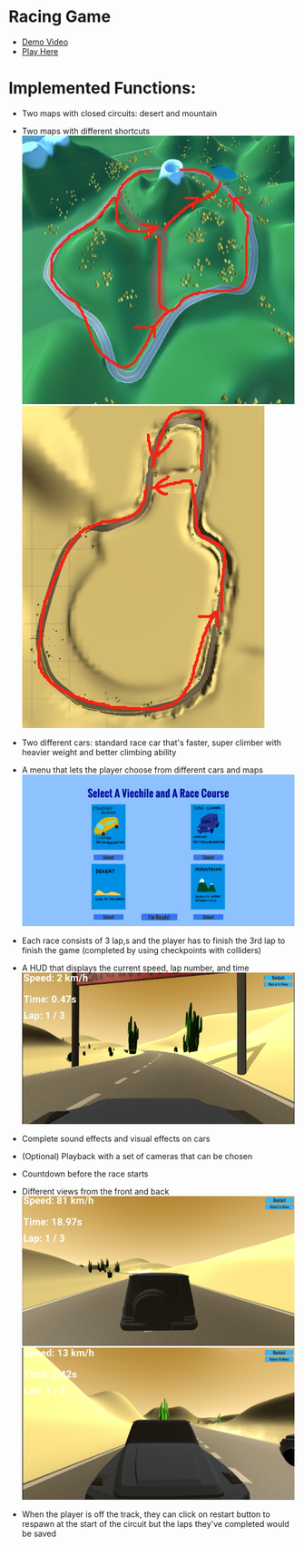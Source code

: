 # Racing Game
- [Demo Video](https://youtu.be/uzWWFgvWcuQ)
- [Play Here](https://rebeccax10ng.github.io/Games_And_Play_Racing/Build/index.html)
# Implemented Functions:
- Two maps with closed circuits: desert and mountain
- Two maps with different shortcuts
 ![shotrcut1](/Images/shortcut1.png)
 ![shortcut2](/Images/shortcut2.png)
- Two different cars: standard race car that's faster, super climber with heavier weight and better climbing ability
- A menu that lets the player choose from different cars and maps
  ![menu](/Images/menu.png)
- Each race consists of 3 lap,s and the player has to finish the 3rd lap to finish the game (completed by using checkpoints with colliders)
- A HUD that displays the current speed, lap number, and time
  ![shotrcut1](/Images/ui.png)
- Complete sound effects and visual effects on cars
- (Optional) Playback with a set of cameras that can be chosen

- Countdown before the race starts
- Different views from the front and back
  ![shotrcut1](/Images/view1.png)
  ![shotrcut1](/Images/view2.png)
- When the player is off the track, they can click on restart button to respawn at the start of the circuit but the laps they've completed would be saved
